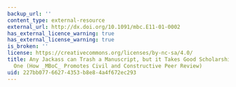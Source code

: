 ```yaml
---
backup_url: ''
content_type: external-resource
external_url: http://dx.doi.org/10.1091/mbc.E11-01-0002
has_external_licence_warning: true
has_external_license_warning: true
is_broken: ''
license: https://creativecommons.org/licenses/by-nc-sa/4.0/
title: Any Jackass can Trash a Manuscript, but it Takes Good Scholarship to Create
  One (How _MBoC_ Promotes Civil and Constructive Peer Review)
uid: 227bb077-6627-4353-b8e8-4a4f672ec293
---
```

